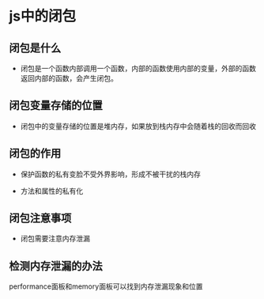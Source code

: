 # js中的闭包

## 闭包是什么

- 闭包是一个函数内部调用一个函数，内部的函数使用内部的变量，外部的函数返回内部的函数，会产生闭包。

## 闭包变量存储的位置

- 闭包中的变量存储的位置是堆内存，如果放到栈内存中会随着栈的回收而回收

## 闭包的作用

- 保护函数的私有变脸不受外界影响，形成不被干扰的栈内存

- 方法和属性的私有化

## 闭包注意事项

- 闭包需要注意内存泄漏

## 检测内存泄漏的办法

performance面板和memory面板可以找到内存泄漏现象和位置





